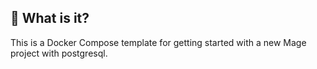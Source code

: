 ## 🤔 What is it?

This is a Docker Compose template for getting started with a new Mage project with postgresql.

